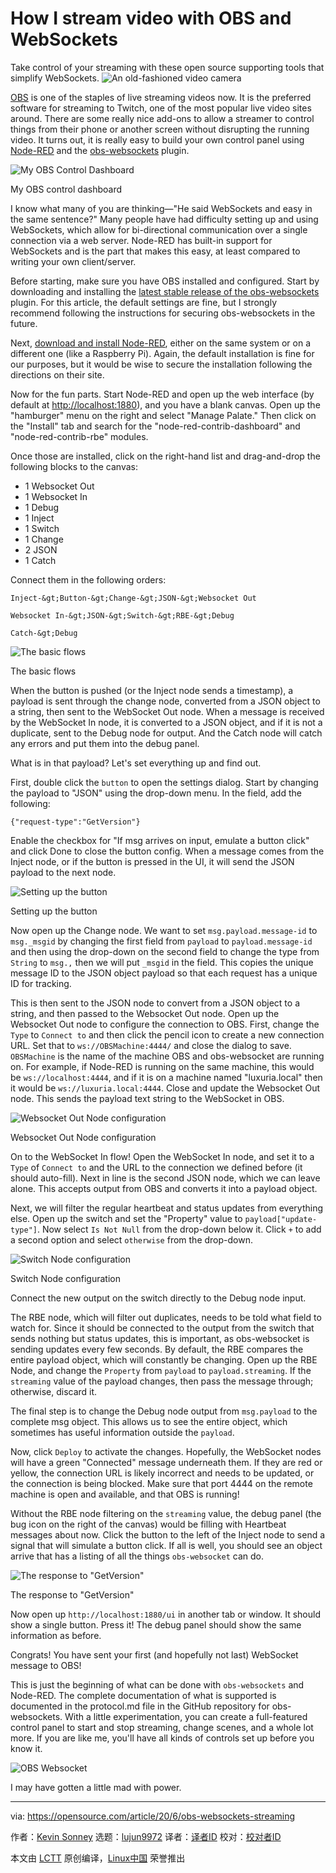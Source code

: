 [#]: collector: (lujun9972)
[#]: translator: ( )
[#]: reviewer: ( )
[#]: publisher: ( )
[#]: url: ( )
[#]: subject: (How I stream video with OBS and WebSockets)
[#]: via: (https://opensource.com/article/20/6/obs-websockets-streaming)
[#]: author: (Kevin Sonney https://opensource.com/users/ksonney)

How I stream video with OBS and WebSockets
======
Take control of your streaming with these open source supporting tools
that simplify WebSockets.
![An old-fashioned video camera][1]

[OBS][2] is one of the staples of live streaming videos now. It is the preferred software for streaming to Twitch, one of the most popular live video sites around. There are some really nice add-ons to allow a streamer to control things from their phone or another screen without disrupting the running video. It turns out, it is really easy to build your own control panel using [Node-RED][3] and the [obs-websockets][4] plugin.

![My OBS Control Dashboard][5]

My OBS control dashboard

I know what many of you are thinking—"He said WebSockets and easy in the same sentence?" Many people have had difficulty setting up and using WebSockets, which allow for bi-directional communication over a single connection via a web server. Node-RED has built-in support for WebSockets and is the part that makes this easy, at least compared to writing your own client/server.

Before starting, make sure you have OBS installed and configured. Start by downloading and installing the [latest stable release of the obs-websockets][6] plugin. For this article, the default settings are fine, but I strongly recommend following the instructions for securing obs-websockets in the future.

Next, [download and install Node-RED][7], either on the same system or on a different one (like a Raspberry Pi). Again, the default installation is fine for our purposes, but it would be wise to secure the installation following the directions on their site.

Now for the fun parts. Start Node-RED and open up the web interface (by default at <http://localhost:1880>), and you have a blank canvas. Open up the "hamburger" menu on the right and select "Manage Palate." Then click on the "Install" tab and search for the "node-red-contrib-dashboard" and "node-red-contrib-rbe" modules.

Once those are installed, click on the right-hand list and drag-and-drop the following blocks to the canvas:

  * 1 Websocket Out
  * 1 Websocket In
  * 1 Debug
  * 1 Inject
  * 1 Switch
  * 1 Change
  * 2 JSON
  * 1 Catch



Connect them in the following orders:


```
Inject-&gt;Button-&gt;Change-&gt;JSON-&gt;Websocket Out

Websocket In-&gt;JSON-&gt;Switch-&gt;RBE-&gt;Debug

Catch-&gt;Debug
```

![The basic flows][8]

The basic flows

When the button is pushed (or the Inject node sends a timestamp), a payload is sent through the change node, converted from a JSON object to a string, then sent to the WebSocket Out node. When a message is received by the WebSocket In node, it is converted to a JSON object, and if it is not a duplicate, sent to the Debug node for output. And the Catch node will catch any errors and put them into the debug panel.

What is in that payload? Let's set everything up and find out.

First, double click the `button` to open the settings dialog. Start by changing the payload to "JSON" using the drop-down menu. In the field, add the following:


```
{"request-type":"GetVersion"}
```

Enable the checkbox for "If msg arrives on input, emulate a button click" and click Done to close the button config. When a message comes from the Inject node, or if the button is pressed in the UI, it will send the JSON payload to the next node.

![Setting up the button][9]

Setting up the button

Now open up the Change node. We want to set `msg.payload.message-id` to `msg._msgid` by changing the first field from `payload` to `payload.message-id` and then using the drop-down on the second field to change the type from `String` to `msg.,` then we will put `_msgid` in the field. This copies the unique message ID to the JSON object payload so that each request has a unique ID for tracking.

This is then sent to the JSON node to convert from a JSON object to a string, and then passed to the Websocket Out node. Open up the Websocket Out node to configure the connection to OBS. First, change the `Type` to `Connect to` and then click the pencil icon to create a new connection URL. Set that to `ws://OBSMachine:4444/` and close the dialog to save. `OBSMachine` is the name of the machine OBS and obs-websocket are running on. For example, if Node-RED is running on the same machine, this would be `ws://localhost:4444`, and if it is on a machine named "luxuria.local" then it would be `ws://luxuria.local:4444`. Close and update the Websocket Out node. This sends the payload text string to the WebSocket in OBS.

![Websocket Out Node configuration][10]

Websocket Out Node configuration

On to the WebSocket In flow! Open the WebSocket In node, and set it to a `Type` of `Connect to` and the URL to the connection we defined before (it should auto-fill). Next in line is the second JSON node, which we can leave alone. This accepts output from OBS and converts it into a payload object.

Next, we will filter the regular heartbeat and status updates from everything else. Open up the switch and set the "Property" value to `payload["update-type"]`. Now select `Is Not Null` from the drop-down below it. Click `+` to add a second option and select `otherwise` from the drop-down.

![Switch Node configuration][11]

Switch Node configuration

Connect the new output on the switch directly to the Debug node input.

The RBE node, which will filter out duplicates, needs to be told what field to watch for. Since it should be connected to the output from the switch that sends nothing but status updates, this is important, as obs-websocket is sending updates every few seconds. By default, the RBE compares the entire payload object, which will constantly be changing. Open up the RBE Node, and change the `Property` from `payload` to `payload.streaming`. If the `streaming` value of the payload changes, then pass the message through; otherwise, discard it.

The final step is to change the Debug node output from `msg.payload` to the complete msg object. This allows us to see the entire object, which sometimes has useful information outside the `payload`.

Now, click `Deploy` to activate the changes. Hopefully, the WebSocket nodes will have a green "Connected" message underneath them. If they are red or yellow, the connection URL is likely incorrect and needs to be updated, or the connection is being blocked. Make sure that port 4444 on the remote machine is open and available, and that OBS is running!

Without the RBE node filtering on the `streaming` value, the debug panel (the bug icon on the right of the canvas) would be filling with Heartbeat messages about now. Click the button to the left of the Inject node to send a signal that will simulate a button click. If all is well, you should see an object arrive that has a listing of all the things `obs-websocket` can do.

![The response to "GetVersion"][12]

The response to "GetVersion"

Now open up `http://localhost:1880/ui` in another tab or window. It should show a single button. Press it! The debug panel should show the same information as before.

Congrats! You have sent your first (and hopefully not last) WebSocket message to OBS!

This is just the beginning of what can be done with `obs-websockets` and Node-RED. The complete documentation of what is supported is documented in the protocol.md file in the GitHub repository for obs-websockets. With a little experimentation, you can create a full-featured control panel to start and stop streaming, change scenes, and a whole lot more. If you are like me, you'll have all kinds of controls set up before you know it.

![OBS Websocket][13]

I may have gotten a little mad with power.

--------------------------------------------------------------------------------

via: https://opensource.com/article/20/6/obs-websockets-streaming

作者：[Kevin Sonney][a]
选题：[lujun9972][b]
译者：[译者ID](https://github.com/译者ID)
校对：[校对者ID](https://github.com/校对者ID)

本文由 [LCTT](https://github.com/LCTT/TranslateProject) 原创编译，[Linux中国](https://linux.cn/) 荣誉推出

[a]: https://opensource.com/users/ksonney
[b]: https://github.com/lujun9972
[1]: https://opensource.com/sites/default/files/styles/image-full-size/public/lead-images/LIFE_film.png?itok=aElrLLrw (An old-fashioned video camera)
[2]: https://obsproject.com/
[3]: https://nodered.org/
[4]: https://github.com/Palakis/obs-websocket
[5]: https://opensource.com/sites/default/files/uploads/obscontrol-img1.png.jpg (My OBS Control Dashboard)
[6]: https://github.com/palakis/obs-websocket/releases
[7]: https://nodered.org/docs/getting-started/
[8]: https://opensource.com/sites/default/files/uploads/obscontrol-img2.png.jpg (The basic flows)
[9]: https://opensource.com/sites/default/files/uploads/obscontrol-img3.png.jpg (Setting up the button)
[10]: https://opensource.com/sites/default/files/uploads/obscontrol-img4.png.jpg (Websocket Out Node configuration)
[11]: https://opensource.com/sites/default/files/uploads/obscontrol-img5.png.jpg (Switch Node configuration)
[12]: https://opensource.com/sites/default/files/uploads/obscontrol-img6.png.jpg (The response to "GetVersion")
[13]: https://opensource.com/sites/default/files/uploads/obscontrol-img7.png.jpg (OBS Websocket)
